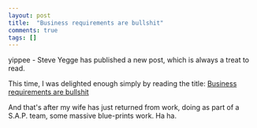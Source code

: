 ```yaml
---
layout: post
title:  "Business requirements are bullshit"
comments: true
tags: []
---
```



yippee - Steve Yegge has published a new post, which is always a treat to read.

This time, I was delighted enough simply by reading the title: [Business requirements are bullshit](http://steve-yegge.blogspot.com/2008/08/business-requirements-are-bullshit.html)



And that's after my wife has just returned from work, doing as part of a S.A.P. team, some massive blue-prints work. Ha ha.

